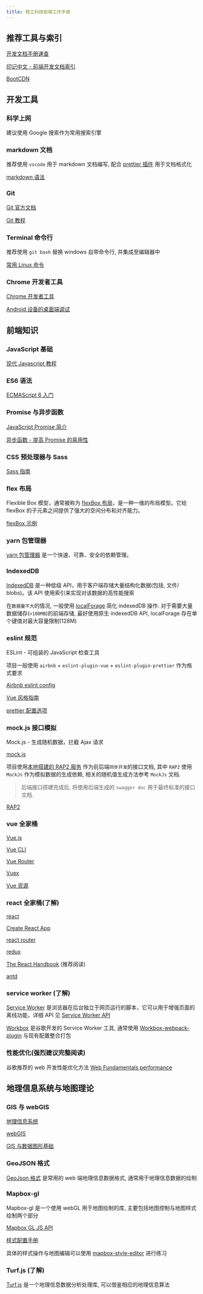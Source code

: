```yaml
---
title: 橙立科技前端工作手册
---
```


## 推荐工具与索引

[开发文档手册速查](https://devdocs.io/)

[印记中文 - 前端开发文档索引](https://www.docschina.org)

[BootCDN](https://www.bootcdn.cn/all/)

## 开发工具

### 科学上网

建议使用 Google 搜索作为常用搜索引擎

### markdown 文档

推荐使用 `vscode` 用于 markdown 文档编写, 配合 [prettier 插件](https://marketplace.visualstudio.com/items?itemName=esbenp.prettier-vscode) 用于文档格式化

[markdown 语法](https://www.jianshu.com/p/b03a8d7b1719)

<!-- [技术文档写作规范](../../common/docStyleGuide/)

[技术测试报告写作规范](../../common/testDocGuide/) -->

### Git

[Git 官方文档](https://git-scm.com/book/zh/v2)

[Git 教程](https://backlog.com/git-tutorial/cn/)

### Terminal 命令行

推荐使用 `git bash` 替换 windows 自带命令行, 并集成至编辑器中

[常用 Linux 命令](../../knowledge/linux/)

### Chrome 开发者工具

[Chrome 开发者工具](https://developers.google.com/web/tools/chrome-devtools/?hl=zh-cn)

[Android 设备的桌面端调试](https://developers.google.com/web/tools/chrome-devtools/remote-debugging/?hl=zh-cn)

## 前端知识

### JavaScript 基础

[现代 Javascript 教程](https://zh.javascript.info/)

### ES6 语法

[ECMAScript 6 入门](http://es6.ruanyifeng.com/)

### Promise 与异步函数

[JavaScript Promise 简介](https://developers.google.com/web/fundamentals/primers/promises?hl=zh-cn)

[异步函数 - 提高 Promise 的易用性](https://developers.google.com/web/fundamentals/primers/async-functions?hl=zh-cn)

### CSS 预处理器与 Sass

[Sass 指南](https://github.com/W3cplus/sass-guidelines)

### flex 布局

Flexible Box 模型，通常被称为 [flexBox 布局](https://developer.mozilla.org/zh-CN/docs/Web/CSS/CSS_Flexible_Box_Layout/Basic_Concepts_of_Flexbox)，是一种一维的布局模型。它给 flexBox 的子元素之间提供了强大的空间分布和对齐能力。

[flexBox 示例](https://yoksel.github.io/flex-cheatsheet)

### yarn 包管理器

[yarn 包管理器](https://yarnpkg.com/zh-Hans/) 是一个快速、可靠、安全的依赖管理。

### IndexedDB

[IndexedDB](https://developer.mozilla.org/zh-CN/docs/Web/API/IndexedDB_API) 是一种低级 API，用于客户端存储大量结构化数据(包括, 文件/ blobs)。该 API 使用索引来实现对该数据的高性能搜索

在`数据量不大`的情况, 一般使用 [localForage](http://localforage.docschina.org/) 简化 indexedDB 操作. 对于需要大量数据储存(`>100MB`)的前端存储, 最好使用原生 indexedDB API, localForage 存在单个键值对最大容量限制(128M)

### eslint 规范

ESLint - 可组装的 JavaScript 检查工具

项目一般使用 `airbnb` + `eslint-plugin-vue` + `eslint-plugin-prettier` 作为格式要求

[Airbnb eslint config](https://github.com/lin-123/javascript)

[Vue 风格指南](https://cn.vuejs.org/v2/style-guide/)

[prettier 配置选项](https://prettier.io/docs/en/options.html)

### mock.js 接口模拟

Mock.js - 生成随机数据，拦截 Ajax 请求

[mock.js](http://mockjs.com/)

项目使用[本地搭建的 RAP2 服务](http://192.168.1.228:3000/) 作为前后端`同步开发`的接口文档, 其中 `RAP2` 使用 `MockJs` 作为模拟数据的生成依赖, 相关的随机值生成方法参考 `MockJs` 文档.

> 后端接口搭建完成后, 将使用后端生成的 `swagger doc` 用于最终标准的接口文档.

[RAP2](https://github.com/thx/rap2-delos)

### vue 全家桶

[Vue.js](https://cn.vuejs.org/v2/guide/)

[Vue CLI](https://cli.vuejs.org/zh/)

[Vue Router](https://router.vuejs.org/zh/)

[Vuex](https://vuex.vuejs.org/zh/)

[Vue 资源](https://github.com/vuejs/awesome-vue)

### react 全家桶(了解)

[react](https://react.docschina.org/)

[Create React App](https://facebook.github.io/create-react-app/docs/getting-started)

[react router](https://reacttraining.com/react-router/web/guides/quick-start)

[redux](https://cn.redux.js.org/)

[The React Handbook](https://medium.freecodecamp.org/the-react-handbook-b71c27b0a795) (推荐阅读)

[antd](https://ant-design.gitee.io/index-cn)

### service worker (了解)

[Service Worker](https://developers.google.com/web/fundamentals/primers/service-workers/?hl=zh-cn) 是浏览器在后台独立于网页运行的脚本，它可以用于增强页面的离线功能，详细 API 见 [Service Worker API](https://developer.mozilla.org/zh-CN/docs/Web/API/Service_Worker_API)

[Workbox](https://developers.google.com/web/tools/workbox/) 是谷歌开发的 Service Worker 工具, 通常使用 [Workbox-webpack-plugin](https://webpack.docschina.org/guides/progressive-web-application/) 与现有配置整合打包

### 性能优化(强烈建议完整阅读)

谷歌推荐的 web 开发性能优化方法 [Web Fundamentals performance](https://developers.google.com/web/fundamentals/performance/why-performance-matters/)

## 地理信息系统与地图理论

### GIS 与 webGIS

[地理信息系统](https://zh.wikipedia.org/wiki/地理信息系统)

[webGIS](http://enterprise.arcgis.com/zh-cn/server/latest/create-web-apps/windows/about-web-gis.htm)

[GIS 与数据图形基础](https://signposs1.oss-cn-shenzhen.aliyuncs.com/docs/GIS%E4%B8%8E%E6%95%B0%E6%8D%AE%E5%9B%BE%E5%BD%A2%E5%9F%BA%E7%A1%80.pdf)

### GeoJSON 格式

[GeoJson 格式](https://www.oschina.net/translate/geojson-spec) 是常用的 web 端地理信息数据格式, 通常用于地理信息数据的绘制

### Mapbox-gl

Mapbox-gl 是一个使用 webGL 用于地图绘制的库, 主要包括地图控制与地图样式绘制两个部分

[Mapbox GL JS API](https://docs.mapbox.com/mapbox-gl-js/api/)

[样式配置手册](https://docs.mapbox.com/mapbox-gl-js/style-spec/)

具体的样式操作与地图编辑可以使用 [mapbox-style-editor](https://signposs1.oss-cn-shenzhen.aliyuncs.com/test/mapbox-style-editor-master.zip) 进行练习

### Turf.js (了解)

[Turf.js](https://github.com/Turfjs/turf) 是一个地理信息数据分析处理库, 可以借鉴相应的地理信息算法
